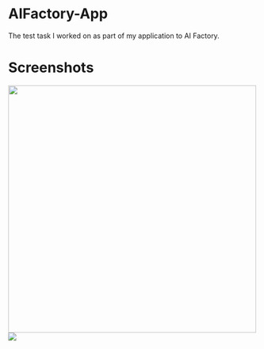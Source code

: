# AIFactory-App
The test task I worked on as part of my application to AI Factory.

# Screenshots
<img src="./images/IMG_2975.PNG" width=500/>
<img src="./images/IMG_2977.PNG"/>
